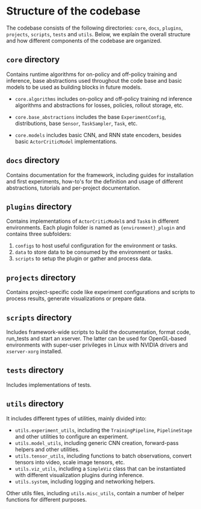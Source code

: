 # Structure of the codebase

The codebase consists of the following directories: `core`, `docs`, `plugins`, `projects`, `scripts`, `tests` and
`utils`. Below, we explain the overall structure and how different components of the codebase are organized. 

## `core` directory

Contains runtime algorithms for on-policy and off-policy training and inference, base abstractions used throughout
the code base and basic models to be used as building blocks in future models.

* `core.algorithms` includes on-policy and off-policy training nd inference algorithms and abstractions for losses,
policies, rollout storage, etc.

* `core.base_abstractions` includes the base `ExperimentConfig`, distributions, base `Sensor`, `TaskSampler`, `Task`,
etc.

* `core.models` includes basic CNN, and RNN state encoders, besides basic `ActorCriticModel` implementations.

## `docs` directory

Contains documentation for the framework, including guides for installation and first experiments, how-to's for
the definition and usage of different abstractions, tutorials and per-project documentation.

## `plugins` directory

Contains implementations of `ActorCriticModel`s and `Task`s in different environments. Each plugin folder is 
named as `{environment}_plugin` and contains three subfolders:
1. `configs` to host useful configuration for the environment or tasks.
1. `data` to store data to be consumed by the environment or tasks.
1. `scripts` to setup the plugin or gather and process data.

## `projects` directory

Contains project-specific code like experiment configurations and scripts to process results, generate visualizations
or prepare data.

## `scripts` directory

Includes framework-wide scripts to build the documentation, format code, run_tests and start an xserver. The latter can
be used for OpenGL-based environments with super-user privileges in Linux with NVIDIA drivers and `xserver-xorg`
installed.

## `tests` directory

Includes implementations of tests.

## `utils` directory

It includes different types of utilities, mainly divided into:

* `utils.experiment_utils`, including the `TrainingPipeline`, `PipelineStage` and other utilities to configure an
experiment.
* `utils.model_utils`, including generic CNN creation, forward-pass helpers and other utilities.
* `utils.tensor_utils`, including functions to batch observations, convert tensors into video, scale image tensors, etc.
* `utils.viz_utils`, including a `SimpleViz` class that can be instantiated with different visualization plugins during
inference.
* `utils.system`, including logging and networking helpers.

Other utils files, including `utils.misc_utils`, contain a number of helper functions for different purposes.
